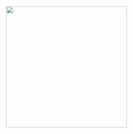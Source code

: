 <img width="320px" style="padding: 40vh 0; margin: 0 auto; display: block;" src="../images/mark.svg">